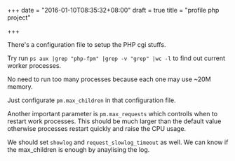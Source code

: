 +++
date = "2016-01-10T08:35:32+08:00"
draft = true
title = "profile php project"

+++



There's a configuration file to setup the PHP cgi stuffs.

Try run `ps aux |grep "php-fpm" |grep -v "grep" |wc -l` to find out current worker processes.

No need to run too many processes because each one may use ~20M memory.

Just configurate `pm.max_children` in that configuration file.

Another important parameter is `pm.max_requests` which controlls when to restart work processes. This should be much larger than the default value otherwise processes restart quickly and raise the CPU usage.

We should set `showlog` and `request_slowlog_timeout` as well. We can know if the max_children is enough by anaylising the log.

